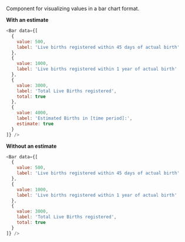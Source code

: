 Component for visualizing values in a bar chart format.

**With an estimate**

```js
<Bar data={[
  {
    value: 500,
    label: 'Live births registered within 45 days of actual birth'
  },
  {
    value: 1000,
    label: 'Live births registered within 1 year of actual birth'
  },
  {
    value: 3000,
    label: 'Total Live Births registered',
    total: true
  },
  {
    value: 4000,
    label: 'Estimated Births in [time period]:',
    estimate: true
  }
]} />
```

**Without an estimate**

```js
<Bar data={[
  {
    value: 500,
    label: 'Live births registered within 45 days of actual birth'
  },
  {
    value: 1000,
    label: 'Live births registered within 1 year of actual birth'
  },
  {
    value: 3000,
    label: 'Total Live Births registered',
    total: true
  }
]} />
```
